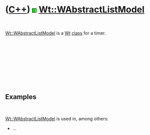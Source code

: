 



 

 

 

 

 

([C++](Cpp.md)) ![Wt](PicWt.png) [Wt::WAbstractListModel](CppWAbstractListModel.md)
=====================================================================================

 

[Wt::WAbstractListModel](CppWAbstractListModel.md) is a [Wt](CppWt.md)
[class](CppClass.md) for a timer.

 

 

 

 

 

Examples
--------

 

[Wt::WAbstractListModel](CppWAbstractListModel.md) is used in, among
others:

-   ...

 

 

 

 

 





 



